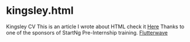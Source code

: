 # kingsley.html
Kingsley CV
This is an article I wrote about HTML
check it <a href="https://lucid.blog/kingsleyumujeyan/post/1566481778">Here</a>
Thanks to one of the sponsors of StartNg Pre-Internship training.
<a href="https://twitter.com/kuicpet/status/1164208831150329856?s=09">Flutterwave</a>

